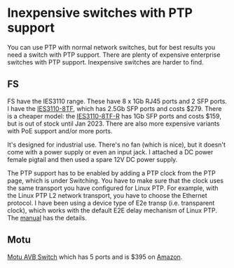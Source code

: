 # Inexpensive switches with PTP support

You can use PTP with normal network switches, but for best results you need a switch with PTP support. There are plenty of expensive enterprise switches with PTP support. Inexpensive switches are harder to find.

## FS

FS have the IES3110 range. These have 8 x 1Gb RJ45 ports and 2 SFP ports.
I have the [IES3110-8TF](https://www.fs.com/products/138510.html), which has 2.5Gb SFP ports and costs $279. There is a cheaper model: the [IES3110-8TF-R](https://www.fs.com/products/148180.html) has 1Gb SFP ports and costs $159, but is out of stock until Jan 2023. There are also more expensive variants with PoE support and/or more ports.

It's designed for industrial use. There's no fan (which is nice), but it doesn't come with a power supply or even an input jack.  I attached a DC power female pigtail and then used a spare 12V DC power supply.

The PTP support has to be enabled by adding a PTP clock from the PTP page, which is under Switching. You have to make sure that the clock uses the same transport you have configured for Linux PTP. For example, with the Linux PTP L2 network transport, you have to choose the Ethernet protocol. I have been using a device type of E2e transp (i.e. transparent clock), which works with the default E2E delay mechanism of Linux PTP. The [manual](https://resource.fs.com/mall/file/user_manual/ies3110-8tf-and-ies3110-8tf-p-switches-configuration-guide.pdf) has the details.

## Motu

[Motu AVB Switch](https://motu.com/en-us/products/avb/avb-switch/) which has 5 ports and is $395 on [Amazon](https://www.amazon.com/MOTU-AVB-Switch-5-Port-Bridging/dp/B00M8IA7AU).
